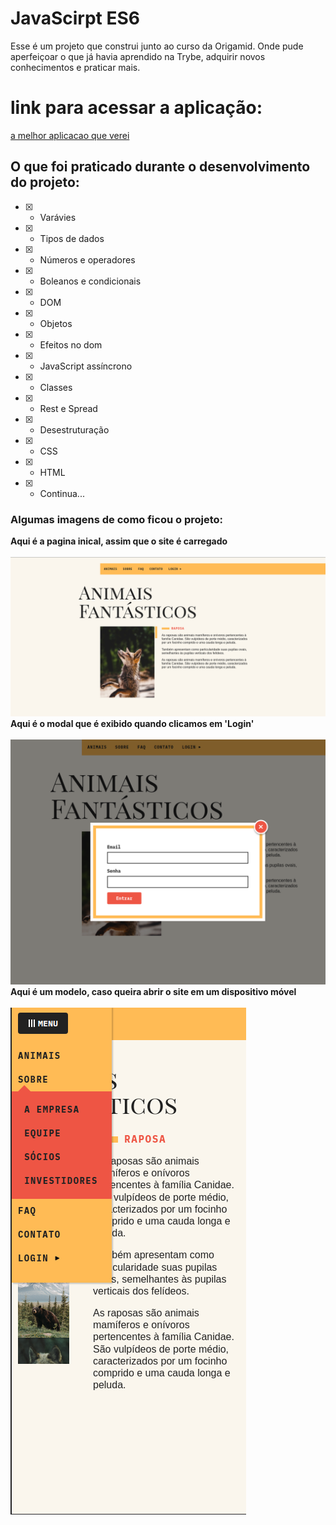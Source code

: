 # JavaScirpt ES6
Esse é um projeto que construi junto ao curso da Origamid. Onde pude aperfeiçoar o que já havia aprendido na Trybe, adquirir novos conhecimentos e praticar mais.

# link para acessar a aplicação:
[a melhor aplicacao que verei](https://yurigarrido.github.io/animais-fantasticos-origamid/)

## O que foi praticado durante o desenvolvimento do projeto:
- [x]  - Varávies
- [x]  - Tipos de dados
- [x]  - Números e operadores
- [x]  - Boleanos e condicionais
- [x]  - DOM
- [x]  - Objetos
- [x]  - Efeitos no dom
- [x]  - JavaScript assíncrono
- [x]  - Classes
- [x]  - Rest e Spread
- [x]  - Desestruturação
- [x]  - CSS
- [x]  - HTML
- [x]  - Continua...

### Algumas imagens de como ficou o projeto:

**Aqui é a pagina inical, assim que o site é carregado**
<br />
<br />
<img src='/img/paginainicial.png'/>
<br />
**Aqui é o modal que é exibido quando clicamos em 'Login'**
<br />
<br />
<img src='/img/exemplomodal.png'/>
<br />
**Aqui é um modelo, caso queira abrir o site em um dispositivo móvel**
<br />
<br />
<img src='/img/modeloresponsivo.png'/>
